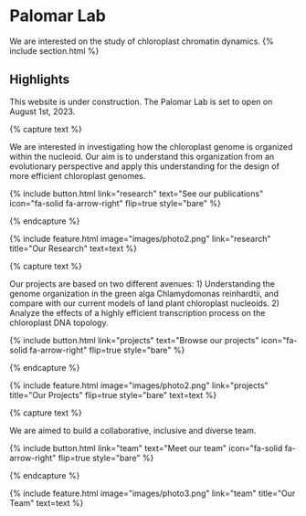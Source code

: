 ---
---

# Palomar Lab
We are interested on the study of chloroplast chromatin dynamics.
{% include section.html %}

## Highlights

This website is under construction.
The Palomar Lab is set to open on August 1st, 2023.

{% capture text %}

We are interested in investigating how the chloroplast genome is organized within the nucleoid. Our aim is to understand this organization from an evolutionary perspective and apply this understanding for the design of more efficient chloroplast genomes.

{%
  include button.html
  link="research"
  text="See our publications"
  icon="fa-solid fa-arrow-right"
  flip=true
  style="bare"
%}

{% endcapture %}

{%
  include feature.html
  image="images/photo2.png"
  link="research"
  title="Our Research"
  text=text
%}

{% capture text %}

Our projects are based on two different avenues: 1) Understanding the genome organization in the green alga Chlamydomonas reinhardtii, and compare with our current models of land plant chloroplast nucleoids. 2) Analyze the effects of a highly efficient transcription process on the chloroplast DNA topology.

{%
  include button.html
  link="projects"
  text="Browse our projects"
  icon="fa-solid fa-arrow-right"
  flip=true
  style="bare"
%}

{% endcapture %}

{%
  include feature.html
  image="images/photo2.png"
  link="projects"
  title="Our Projects"
  flip=true
  style="bare"
  text=text
%}

{% capture text %}

We are aimed to build a collaborative, inclusive and diverse team.

{%
  include button.html
  link="team"
  text="Meet our team"
  icon="fa-solid fa-arrow-right"
  flip=true
  style="bare"
%}

{% endcapture %}

{%
  include feature.html
  image="images/photo3.png"
  link="team"
  title="Our Team"
  text=text
%}
